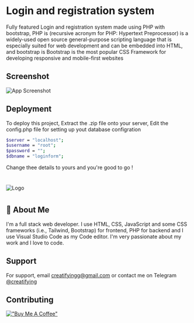 
# Login and registration system

Fully featured Login and registration system made using PHP with bootstrap, PHP is (recursive acronym for PHP: Hypertext Preprocessor) is a widely-used open source general-purpose scripting language that is especially suited for web development and can be embedded into HTML, and bootstrap is Bootstrap is the most popular CSS Framework for developing responsive and mobile-first websites



## Screenshot

![App Screenshot](https://i.ibb.co/56D69tt/image.png)


## Deployment

To deploy this project, Extract the .zip file onto your server, Edit the config.php file for setting up yout database configration

```bash
$server = "localhost"; 
$username = "root";
$password = "";
$dbname = "loginform";
 ```
Change thee details to yours and you're good to go !


#
![Logo](https://i.ibb.co/dLXQQ5p/20221029-190022.png)
#
## 🚀 About Me
I'm a full stack web developer. I use HTML, CSS, JavaScript and some CSS frameworks (i.e., Tailwind, Bootstrap) for frontend, PHP for backend and I use Visual Studio Code as my Code editor. I'm very passionate about my work and I love to code.


## Support

For support, email creatifyingg@gmail.com or contact me on Telegram [@creatifying](https://t.me/craetifying)


## Contributing

[!["Buy Me A Coffee"](https://www.buymeacoffee.com/assets/img/custom_images/orange_img.png)](https://www.buymeacoffee.com/creatifying)
